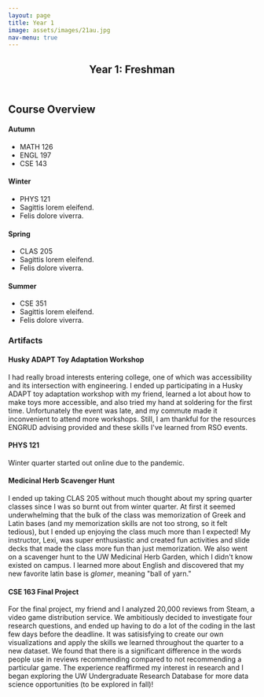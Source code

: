 ```yaml
---
layout: page
title: Year 1
image: assets/images/21au.jpg
nav-menu: true
---
```


<!-- Main -->
<div id="main" class="alt">

<!-- One -->
<section id="one">
	<div class="inner">
		<header class="major">
			<h1>Year 1: Freshman</h1>
		</header>

<!-- Content -->
<h2 id="content">Course Overview</h2>
<div class="box">
	<div class="row">
	<div class="3u">
		<h4>Autumn</h4>
		<ul>
			<li>MATH 126</li>
			<li>ENGL 197</li>
			<li>CSE 143</li>
		</ul>
	</div>
	<div class="3u">
		<h4>Winter</h4>
		<ul>
			<li>PHYS 121</li>
			<li>Sagittis lorem eleifend.</li>
			<li>Felis dolore viverra.</li>
		</ul>
	</div>
	<div class="3u">
		<h4>Spring</h4>
		<ul>
			<li>CLAS 205</li>
			<li>Sagittis lorem eleifend.</li>
			<li>Felis dolore viverra.</li>
		</ul>
	</div>
	<div class="3u">
		<h4>Summer</h4>
		<ul>
			<li>CSE 351</li>
			<li>Sagittis lorem eleifend.</li>
			<li>Felis dolore viverra.</li>
		</ul>
	</div>
	</div>
</div>

<!-- Artifact -->
<h3>Artifacts</h3>
<div class="row">
<h4>Husky ADAPT Toy Adaptation Workshop</h4>
<p><span class="image left"><img src="{% link assets/images/21au_husky_adapt.jpg %}" alt="" /></span>I had really broad interests entering college, one of which was accessibility and its intersection with engineering. I ended up participating in a Husky ADAPT toy adaptation workshop with my friend, learned a lot about how to make toys more accessible, and also tried my hand at soldering for the first time. Unfortunately the event was late, and my commute made it inconvenient to attend more workshops. Still, I am thankful for the resources ENGRUD advising provided and these skills I've learned from RSO events.</p>
</div>

<div class="row">
<h4>PHYS 121</h4>
<p><span class="image left"><img src="{% link assets/images/22wi_phys.jpg %}" alt="" /></span>Winter quarter started out online due to the pandemic.</p>
</div>

<div class="row">
<h4>Medicinal Herb Scavenger Hunt</h4>
<p><span class="image left"><img src="{% link assets/images/22sp_clas205.png %}" alt="" /></span>I ended up taking CLAS 205 without much thought about my spring quarter classes since I was so burnt out from winter quarter. At first it seemed underwhelming that the bulk of the class was memorization of Greek and Latin bases (and my memorization skills are not too strong, so it felt tedious), but I ended up enjoying the class much more than I expected! My instructor, Lexi, was super enthusiastic and created fun activities and slide decks that made the class more fun than just memorization. We also went on a scavenger hunt to the UW Medicinal Herb Garden, which I didn't know existed on campus. I learned more about English and discovered that my new favorite latin base is <i>glomer</i>, meaning "ball of yarn."</p>
</div>

<div class="row">
<h4>CSE 163 Final Project</h4>
<p><object data="{% link /assets/pdfs/22su_cse163.pdf %}" width="500" height="500" type='application/pdf'></object>

For the final project, my friend and I analyzed 20,000 reviews from Steam, a video game distribution service. We ambitiously decided to investigate four research questions, and ended up having to do a lot of the coding in the last few days before the deadline. It was satisisfying to create our own visualizations and apply the skills we learned throughout the quarter to a new dataset. We found that there is a significant difference in the words people use in reviews recommending compared to not recommending a particular game. The experience reaffirmed my interest in research and I began exploring the UW Undergraduate Research Database for more data science opportunities (to be explored in fall)!</p>
</div>

</div>
</section>

</div>
